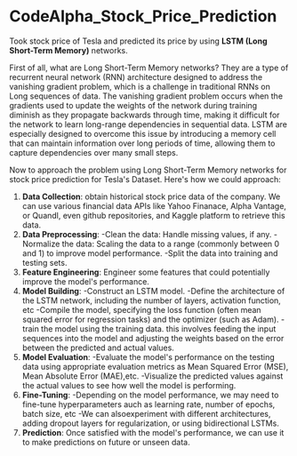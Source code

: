 # CodeAlpha_Stock_Price_Prediction
Took stock price of Tesla and predicted its price by using **LSTM (Long Short-Term Memory)** networks. 

First of all, what are Long Short-Term Memory networks? 
They are a type of recurrent neural network (RNN) architecture designed to address the vanishing gradient problem, which is a challenge in traditional RNNs on Long sequences of data. The vanishing gradient problem occurs when the gradients used to update the weights of the network during training diminish as they propagate backwards through time, making it difficult for the network to learn long-range dependencies in sequential data.
LSTM are especially designed to overcome this issue by introducing a memory cell that can maintain information over long periods of time, allowing them to capture dependencies over many small steps.

Now to approach the problem using Long Short-Term Memory networks for stock price prediction for Tesla's Dataset. Here's how we could approach:

1. **Data Collection**: obtain historical stock price data of the company. We can use various financial data APIs like Yahoo Finanace, Alpha Vantage, or Quandl, even github repositories, and Kaggle platform to retrieve this data.
2. **Data Preprocessing**: -Clean the data: Handle missing values, if any.
                           -Normalize the data: Scaling the data to a range (commonly between 0 and 1) to improve model performance.
                           -Split the data into training and testing sets.
3. **Feature Engineering**: Engineer some features that could potentially improve the model's performance.
4. **Model Building**: -Construct an LSTM model.
                       -Define the architecture of the LSTM network, including the number of layers, activation function, etc
                       -Compile the model, specifying the loss function (often mean squared error for regression tasks) and the optimizer (such as Adam).
                       -train the model using the training data. this involves feeding the input sequences into the model and adjusting the weights based on the error between the predicted and actual values.
5. **Model Evaluation**: -Evaluate the model's performance on the testing data using appropriate evaluation metrics as Mean Squared Error (MSE), Mean Absolute Error (MAE),etc.
                         -Visualize the predicted values against the actual values to see how well the model is performing.
6. **Fine-Tuning**: -Depending on the model performance, we may need to fine-tune hyperparameters auch as learning rate, number of epochs, batch size, etc
                    -We can alsoexperiment with different architectures, adding dropout layers for regularization, or using bidirectional LSTMs.
7. **Prediction**: Once satisfied with the model's performance, we can use it to make predictions on future or unseen data. 
